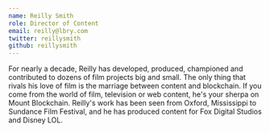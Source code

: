 ```yaml
---
name: Reilly Smith
role: Director of Content
email: reilly@lbry.com
twitter: reillysmith
github: reillysmith
---
```

For nearly a decade, Reilly has developed, produced, championed and contributed to dozens of film projects big and small. The only thing that rivals his love of film is the marriage between content and blockchain. If you come from the world of film, television or web content, he's your sherpa on Mount Blockchain. Reilly's work has been seen from Oxford, Mississippi to Sundance Film Festival, and he has produced content for Fox Digital Studios and Disney LOL.
